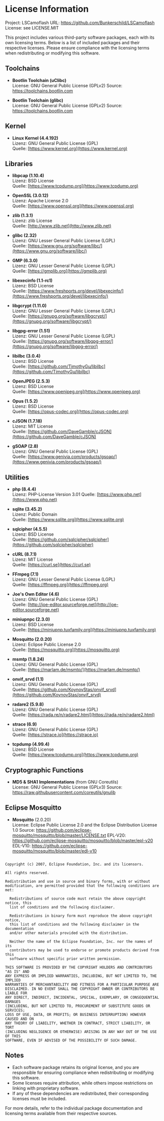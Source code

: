 # License Information

Project: LSCamoflash
URL: https://github.com/Bunkerschild/LSCamoflash
License: see LICENSE.MIT

This project includes various third-party software packages, each with its own licensing terms. Below is a list of included packages and their respective licenses. Please ensure compliance with the licensing terms when redistributing or modifying this software.

## Toolchains
- **Bootlin Toolchain (uClibc)**  
  License: GNU General Public License (GPLv2)
  Source: https://toolchains.bootlin.com

- **Bootlin Toolchain (glibc)**  
  License: GNU General Public License (GPLv2)
  Source: https://toolchains.bootlin.com

## Kernel
- **Linux Kernel (4.4.192)**  
  Lizenz: GNU General Public License (GPL)  
  Quelle: [https://www.kernel.org](https://www.kernel.org)

## Libraries
- **libpcap (1.10.4)**  
  Lizenz: BSD License  
  Quelle: [https://www.tcpdump.org](https://www.tcpdump.org)

- **OpenSSL (3.0.12)**  
  Lizenz: Apache License 2.0  
  Quelle: [https://www.openssl.org](https://www.openssl.org)

- **zlib (1.3.1)**  
  Lizenz: zlib License  
  Quelle: [http://www.zlib.net](http://www.zlib.net)

- **glibc (2.32)**  
  Lizenz: GNU Lesser General Public License (LGPL)  
  Quelle: [https://www.gnu.org/software/libc/](https://www.gnu.org/software/libc/)

- **GMP (6.3.0)**  
  Lizenz: GNU Lesser General Public License (LGPL)  
  Quelle: [https://gmplib.org](https://gmplib.org)

- **libexecinfo (1.1-rc1)**  
  Lizenz: BSD License  
  Quelle: [https://www.freshports.org/devel/libexecinfo/](https://www.freshports.org/devel/libexecinfo/)

- **libgcrypt (1.11.0)**  
  Lizenz: GNU Lesser General Public License (LGPL)  
  Quelle: [https://gnupg.org/software/libgcrypt/](https://gnupg.org/software/libgcrypt/)

- **libgpg-error (1.51)**  
  Lizenz: GNU Lesser General Public License (LGPL)  
  Quelle: [https://gnupg.org/software/libgpg-error/](https://gnupg.org/software/libgpg-error/)

- **libilbc (3.0.4)**  
  Lizenz: BSD License  
  Quelle: [https://github.com/TimothyGu/libilbc](https://github.com/TimothyGu/libilbc)

- **OpenJPEG (2.5.3)**  
  Lizenz: BSD License  
  Quelle: [https://www.openjpeg.org](https://www.openjpeg.org)

- **Opus (1.5.2)**  
  Lizenz: BSD License  
  Quelle: [https://opus-codec.org](https://opus-codec.org)

- **cJSON (1.7.18)**  
  Lizenz: MIT License  
  Quelle: [https://github.com/DaveGamble/cJSON](https://github.com/DaveGamble/cJSON)

- **gSOAP (2.8)**  
  Lizenz: GNU General Public License (GPL)  
  Quelle: [https://www.genivia.com/products/gsoap/](https://www.genivia.com/products/gsoap/)

## Utilities
- **php (8.4.4)**  
  Lizenz: PHP-License Version 3.01
  Quelle: [https://www.php.net](https://www.php.net)

- **sqlite (3.45.2)**  
  Lizenz: Public Domain  
  Quelle: [https://www.sqlite.org](https://www.sqlite.org)

- **sqlcipher (4.5.5)**  
  Lizenz: BSD License  
  Quelle: [https://github.com/sqlcipher/sqlcipher](https://github.com/sqlcipher/sqlcipher)

- **cURL (8.7.1)**  
  Lizenz: MIT License  
  Quelle: [https://curl.se](https://curl.se)

- **FFmpeg (7.1)**  
  Lizenz: GNU Lesser General Public License (LGPL)  
  Quelle: [https://ffmpeg.org](https://ffmpeg.org)

- **Joe's Own Editor (4.6)**  
  Lizenz: GNU General Public License (GPL)  
  Quelle: [http://joe-editor.sourceforge.net](http://joe-editor.sourceforge.net)

- **miniupnpc (2.3.0)**  
  Lizenz: BSD License  
  Quelle: [https://miniupnp.tuxfamily.org](https://miniupnp.tuxfamily.org)

- **Mosquitto (2.0.20)**  
  Lizenz: Eclipse Public License 2.0  
  Quelle: [https://mosquitto.org](https://mosquitto.org)

- **msmtp (1.8.24)**  
  Lizenz: GNU General Public License (GPL)  
  Quelle: [https://marlam.de/msmtp/](https://marlam.de/msmtp/)

- **onvif_srvd (1.1)**  
  Lizenz: GNU General Public License (GPL)  
  Quelle: [https://github.com/KoynovStas/onvif_srvd](https://github.com/KoynovStas/onvif_srvd)

- **radare2 (5.9.8)**  
  Lizenz: GNU General Public License (GPL)  
  Quelle: [https://rada.re/n/radare2.html](https://rada.re/n/radare2.html)

- **strace (6.9)**  
  Lizenz: GNU General Public License (GPL)  
  Quelle: [https://strace.io](https://strace.io)

- **tcpdump (4.99.4)**  
  Lizenz: BSD License  
  Quelle: [https://www.tcpdump.org](https://www.tcpdump.org)

## Cryptographic Functions
- **MD5 & SHA1 Implementations** (from GNU Coreutils)  
  License: GNU General Public License (GPLv3)
  Source: https://raw.githubusercontent.com/coreutils/gnulib

## Eclipse Mosquitto
- **Mosquitto** (2.0.20)  
  License: Eclipse Public License 2.0 and the Eclipse Distribution License 1.0
  Source: https://github.com/eclipse-mosquitto/mosquitto/blob/master/LICENSE.txt
  EPL-V20: https://github.com/eclipse-mosquitto/mosquitto/blob/master/epl-v20
  EDL-V10: https://github.com/eclipse-mosquitto/mosquitto/blob/master/edl-v10

```Eclipse Distribution License - v 1.0

Copyright (c) 2007, Eclipse Foundation, Inc. and its licensors.

All rights reserved.

Redistribution and use in source and binary forms, with or without
modification, are permitted provided that the following conditions are met:

  Redistributions of source code must retain the above copyright notice, this
  list of conditions and the following disclaimer.

  Redistributions in binary form must reproduce the above copyright notice,
  this list of conditions and the following disclaimer in the documentation
  and/or other materials provided with the distribution.

  Neither the name of the Eclipse Foundation, Inc. nor the names of its
  contributors may be used to endorse or promote products derived from this
  software without specific prior written permission.

THIS SOFTWARE IS PROVIDED BY THE COPYRIGHT HOLDERS AND CONTRIBUTORS "AS IS" AND
ANY EXPRESS OR IMPLIED WARRANTIES, INCLUDING, BUT NOT LIMITED TO, THE IMPLIED
WARRANTIES OF MERCHANTABILITY AND FITNESS FOR A PARTICULAR PURPOSE ARE
DISCLAIMED. IN NO EVENT SHALL THE COPYRIGHT OWNER OR CONTRIBUTORS BE LIABLE FOR
ANY DIRECT, INDIRECT, INCIDENTAL, SPECIAL, EXEMPLARY, OR CONSEQUENTIAL DAMAGES
(INCLUDING, BUT NOT LIMITED TO, PROCUREMENT OF SUBSTITUTE GOODS OR SERVICES;
LOSS OF USE, DATA, OR PROFITS; OR BUSINESS INTERRUPTION) HOWEVER CAUSED AND ON
ANY THEORY OF LIABILITY, WHETHER IN CONTRACT, STRICT LIABILITY, OR TORT
(INCLUDING NEGLIGENCE OR OTHERWISE) ARISING IN ANY WAY OUT OF THE USE OF THIS
SOFTWARE, EVEN IF ADVISED OF THE POSSIBILITY OF SUCH DAMAGE.
```


## Notes
- Each software package retains its original license, and you are responsible for ensuring compliance when redistributing or modifying this software.
- Some licenses require attribution, while others impose restrictions on linking with proprietary software.
- If any of these dependencies are redistributed, their corresponding licenses must be included.

For more details, refer to the individual package documentation and licensing terms available from their respective sources.

